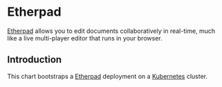 # Etherpad

[Etherpad](http://etherpad.org/) allows you to edit documents collaboratively in real-time, much like a live multi-player editor that runs in your browser.

## Introduction
This chart bootstraps a [Etherpad](https://github.com/UNINETT/appstore-app-etherpad) deployment on a [Kubernetes](http://kubernetes.io) cluster.